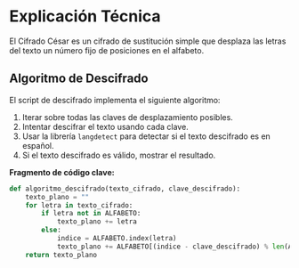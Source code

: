# Explicación Técnica

El Cifrado César es un cifrado de sustitución simple que desplaza las letras del texto un número fijo de posiciones en el alfabeto.

## Algoritmo de Descifrado

El script de descifrado implementa el siguiente algoritmo:

1. Iterar sobre todas las claves de desplazamiento posibles.
2. Intentar descifrar el texto usando cada clave.
3. Usar la librería `langdetect` para detectar si el texto descifrado es en español.
4. Si el texto descifrado es válido, mostrar el resultado.

**Fragmento de código clave:**

```python
def algoritmo_descifrado(texto_cifrado, clave_descifrado):
    texto_plano = ""
    for letra in texto_cifrado:
        if letra not in ALFABETO:
            texto_plano += letra
        else:
            indice = ALFABETO.index(letra)
            texto_plano += ALFABETO[(indice - clave_descifrado) % len(ALFABETO)]
    return texto_plano
